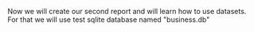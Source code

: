 Now we will create our second report and will learn how to use datasets. For that we will use test sqlite database named "business.db"
